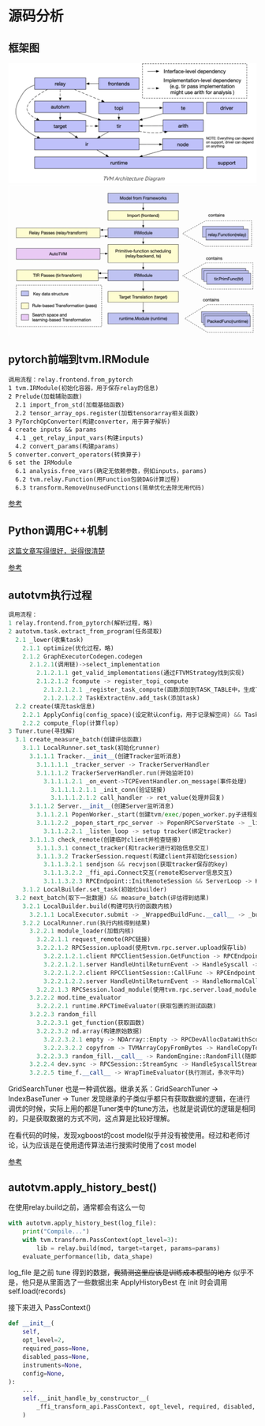 # 源码分析

## 框架图

![](../image/read_code/architecture_diagram.jpg)
![](../image/read_code/pipeline.jpg)

## pytorch前端到tvm.IRModule

```
调用流程：relay.frontend.from_pytorch
1 tvm.IRModule(初始化容器，用于保存relay的信息)
2 Prelude(加载辅助函数)
  2.1 import_from_std(加载基础函数)
  2.2 tensor_array_ops.register(加载tensorarray相关函数)
3 PyTorchOpConverter(构建converter，用于算子解析)
4 create inputs && params
  4.1 _get_relay_input_vars(构建inputs)
  4.2 convert_params(构建params)
5 converter.convert_operators(转换算子)
6 set the IRModule
  6.1 analysis.free_vars(确定无依赖参数，例如inputs，params)
  6.2 tvm.relay.Function(用Function包装DAG计算过程)
  6.3 transform.RemoveUnusedFunctions(简单优化去除无用代码)
```

[参考](https://zhuanlan.zhihu.com/p/457039705)

## Python调用C++机制

[这篇文章写得很好，说得很清楚](https://blog.csdn.net/zx_ros/article/details/122931616)

[参考](https://zhuanlan.zhihu.com/p/363991566)

## autotvm执行过程

```python
调用流程：
1 relay.frontend.from_pytorch(解析过程，略)
2 autotvm.task.extract_from_program(任务提取)
  2.1 _lower(收集task)
    2.1.1 optimize(优化过程，略)
    2.1.2 GraphExecutorCodegen.codegen
      2.1.2.1(调用链)->select_implementation
        2.1.2.1.1 get_valid_implementations(通过FTVMStrategy找到实现)
        2.1.2.1.2 fcompute -> register_topi_compute
          2.1.2.1.2.1 _register_task_compute(函数添加到TASK_TABLE中，生成了template)
          2.1.2.1.2.2 TaskExtractEnv.add_task(添加task)
  2.2 create(填充task信息)
    2.2.1 ApplyConfig(config_space)(设定默认config，用于记录解空间) && Task.func -> fcompute && fschedule(记录所有可能解)
    2.2.2 compute_flop(计算flop)
3 Tuner.tune(寻找解)
  3.1 create_measure_batch(创建评估函数)
    3.1.1 LocalRunner.set_task(初始化runner)
      3.1.1.1 Tracker.__init__(创建Tracker监听消息)
        3.1.1.1.1 _tracker_server -> TrackerServerHandler
        3.1.1.1.2 TrackerServerHandler.run(开始监听IO)
          3.1.1.1.2.1 _on_event->TCPEventHandler.on_message(事件处理)
            3.1.1.1.2.1.1 _init_conn(验证链接)
            3.1.1.1.2.1.2 call_handler -> ret_value(处理并回复)
      3.1.1.2 Server.__init__(创建Server监听消息)
        3.1.1.2.1 PopenWorker._start(创建tvm/exec/popen_worker.py子进程处理消息)
        3.1.1.2.2 _popen_start_rpc_server -> PopenRPCServerState -> _listen_loop(绑定监听线程)
          3.1.1.2.2.1 _listen_loop -> setup tracker(绑定tracker)
      3.1.1.3 check_remote(创建临时client并检查链接)
        3.1.1.3.1 connect_tracker(和tracker进行初始信息交互)
        3.1.1.3.2 TrackerSession.request(构建client并初始化session)
          3.1.1.3.2.1 sendjson && recvjson(获取tracker保存的key)
          3.1.1.3.2.2 _ffi_api.Connect交互(remote和server信息交互)
          3.1.1.3.2.3 RPCEndpoint::InitRemoteSession && ServerLoop -> HandleUntilReturnEvent -> HandleNextEvent (构建Remote链接和信息处理Loop)
    3.1.2 LocalBuilder.set_task(初始化builder)
  3.2 next_batch(取下一批数据) && measure_batch(评估得到结果)
    3.2.1 LocalBuilder.build(构建可执行的函数内核)
      3.2.1.1 LocalExecutor.submit -> _WrappedBuildFunc.__call__ -> _build_func_common -> tvm.driver.build(构建内核)
    3.2.2 LocalRunner.run(执行内核得到结果)
      3.2.2.1 module_loader(加载内核)
        3.2.2.1.1 request_remote(RPC链接)
        3.2.2.1.2 RPCSession.upload(使用tvm.rpc.server.upload保存lib)
          3.2.2.1.2.1.client RPCClientSession.GetFunction -> RPCEndpoint::SysCallRemote(获取函数)
          3.2.2.1.2.1.server HandleUntilReturnEvent -> HandleSyscall -> LocalSession::GetFunction(获取注册的函数)
          3.2.2.1.2.2.client RPCClientSession::CallFunc -> RPCEndpoint::CallFunc(调用函数)
          3.2.2.1.2.2.server HandleUntilReturnEvent -> HandleNormalCallFunc -> LocalSession::CallFunc(执行函数)
        3.2.2.1.3 RPCSession.load_module(使用tvm.rpc.server.load_module加载lib)
      3.2.2.2 mod.time_evaluator
        3.2.2.2.1 runtime.RPCTimeEvaluator(获取包裹的测试函数)
      3.2.2.3 random_fill
        3.2.2.3.1 get_function(获取函数)
        3.2.2.3.2 nd.array(构建原始数据)
          3.2.2.3.2.1 empty -> NDArray::Empty -> RPCDevAllocDataWithScope(开辟内存)
          3.2.2.3.2.2 copyfrom -> TVMArrayCopyFromBytes -> HandleCopyToRemote && HandleSyscallStreamSync(拷贝并同步)
        3.2.2.3.3 random_fill.__call__ -> RandomEngine::RandomFill(随即填充数据)
      3.2.2.4 dev.sync -> RPCSession::StreamSync -> HandleSyscallStreamSync(设备同步)
      3.2.2.5 time_f.__call__ -> WrapTimeEvaluator(执行测试，多次平均)
```

GridSearchTuner 也是一种调优器。继承关系：GridSearchTuner -> IndexBaseTuner -> Tuner
发现继承的子类似乎都只有获取数据的逻辑，在进行调优的时候，实际上用的都是Tuner类中的tune方法，也就是说调优的逻辑是相同的，只是获取数据的方式不同，这点算是比较好理解。

在看代码的时候，发现xgboost的cost model似乎并没有被使用。经过和老师讨论，认为应该是在使用遗传算法进行搜索时使用了cost model

[参考](https://zhuanlan.zhihu.com/p/457722423)

## autotvm.apply_history_best()

在使用relay.build之前，通常都会有这么一句

```python
with autotvm.apply_history_best(log_file):
    print("Compile...")
    with tvm.transform.PassContext(opt_level=3):
        lib = relay.build(mod, target=target, params=params)
    evaluate_performance(lib, data_shape)
```

log_file 是之前 tune 得到的数据，~~我猜测这里应该是训练成本模型的地方~~ 似乎不是，他只是从里面选了一些数据出来
ApplyHistoryBest 在 init 时会调用 self.load(records)

接下来进入 PassContext()

```python
def __init__(
    self,
    opt_level=2,
    required_pass=None,
    disabled_pass=None,
    instruments=None,
    config=None,
):
    ...
    self.__init_handle_by_constructor__(
        _ffi_transform_api.PassContext, opt_level, required, disabled, instruments, config
    )
```
